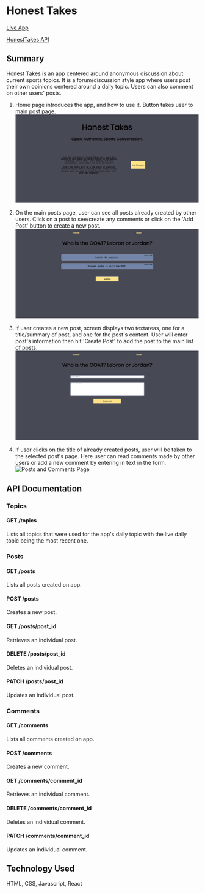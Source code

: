 # Honest Takes

[Live App](https://honest-takes-app.skang28.now.sh/)

[HonestTakes API](https://github.com/ksalcce/HonestTakes-API)

## Summary
Honest Takes is an app centered around anonymous discussion about current sports topics. It is a forum/discussion style app where users post their own opinions centered around a daily topic. Users can also comment on other users' posts.

1. Home page introduces the app, and how to use it. Button takes user to main post page. 
![Home Page](screenshots/HomePage.png)

2. On the main posts page, user can see all posts already created by other users. Click on a post to see/create any comments or click on the 'Add Post' button to create a new post. 
![Posts Page](screenshots/PostsPage.png)

3. If user creates a new post, screen displays two textareas, one for a title/summary of post, and one for the post's content. User will enter post's information then hit 'Create Post' to add the post to the main list of posts. 
![Add Post Page](screenshots/AddPostPage.png)

4. If user clicks on the title of already created posts, user will be taken to the selected post's page. Here user can read comments made by other users or add a new comment by entering in text in the form. 
![Posts and Comments Page](screenshots/PostsandCommentsPage)



## API Documentation

### Topics
#### GET /topics
Lists all topics that were used for the app's daily topic with the live daily topic being the most recent one.

### Posts
#### GET /posts
Lists all posts created on app.

#### POST /posts
Creates a new post.

#### GET /posts/post_id
Retrieves an individual post.

#### DELETE /posts/post_id
Deletes an individual post.

#### PATCH /posts/post_id
Updates an individual post.

### Comments
#### GET /comments
Lists all comments created on app.

#### POST /comments
Creates a new comment.

#### GET /comments/comment_id
Retrieves an individual comment.

#### DELETE /comments/comment_id
Deletes an individual comment.

#### PATCH /comments/comment_id
Updates an individual comment.

## Technology Used
HTML, CSS, Javascript, React
